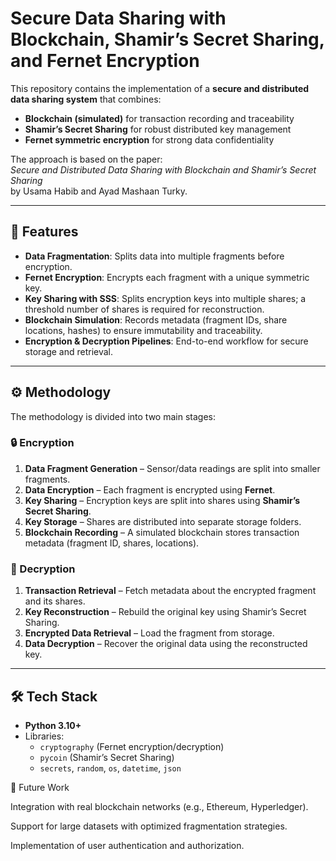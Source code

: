 # Secure Data Sharing with Blockchain, Shamir’s Secret Sharing, and Fernet Encryption

This repository contains the implementation of a **secure and distributed data sharing system** that combines:

- **Blockchain (simulated)** for transaction recording and traceability  
- **Shamir’s Secret Sharing** for robust distributed key management  
- **Fernet symmetric encryption** for strong data confidentiality  

The approach is based on the paper:  
*Secure and Distributed Data Sharing with Blockchain and Shamir’s Secret Sharing*  
by Usama Habib and Ayad Mashaan Turky.

---

## 📌 Features
- **Data Fragmentation**: Splits data into multiple fragments before encryption.  
- **Fernet Encryption**: Encrypts each fragment with a unique symmetric key.  
- **Key Sharing with SSS**: Splits encryption keys into multiple shares; a threshold number of shares is required for reconstruction.  
- **Blockchain Simulation**: Records metadata (fragment IDs, share locations, hashes) to ensure immutability and traceability.  
- **Encryption & Decryption Pipelines**: End-to-end workflow for secure storage and retrieval.  

---

## ⚙️ Methodology
The methodology is divided into two main stages:  

### 🔒 Encryption
1. **Data Fragment Generation** – Sensor/data readings are split into smaller fragments.  
2. **Data Encryption** – Each fragment is encrypted using **Fernet**.  
3. **Key Sharing** – Encryption keys are split into shares using **Shamir’s Secret Sharing**.  
4. **Key Storage** – Shares are distributed into separate storage folders.  
5. **Blockchain Recording** – A simulated blockchain stores transaction metadata (fragment ID, shares, locations).  

### 🔑 Decryption
1. **Transaction Retrieval** – Fetch metadata about the encrypted fragment and its shares.  
2. **Key Reconstruction** – Rebuild the original key using Shamir’s Secret Sharing.  
3. **Encrypted Data Retrieval** – Load the fragment from storage.  
4. **Data Decryption** – Recover the original data using the reconstructed key.  

---

## 🛠️ Tech Stack
- **Python 3.10+**
- Libraries:
  - `cryptography` (Fernet encryption/decryption)  
  - `pycoin` (Shamir’s Secret Sharing)  
  - `secrets`, `random`, `os`, `datetime`, `json`  


📌 Future Work

Integration with real blockchain networks (e.g., Ethereum, Hyperledger).

Support for large datasets with optimized fragmentation strategies.

Implementation of user authentication and authorization.
